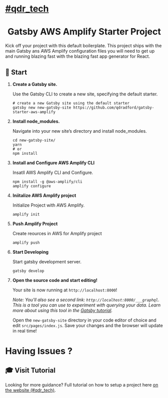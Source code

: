 <a href="http://qdrtech.com">
    <h1 class="text-center">#qdr_tech</h1>
</a>
<h1 align="center">
  Gatsby AWS Amplify Starter Project
</h1>

Kick off your project with this default boilerplate. This project ships with the main Gatsby ans AWS Amplify configuration files you will need to get up and running blazing fast with the blazing fast app generator for React.

## 🚀 Start

1.  **Create a Gatsby site.**

    Use the Gatsby CLI to create a new site, specifying the default starter.

    ```shell
    # create a new Gatsby site using the default starter
    gatsby new new-gatsby-site https://github.com/qdradford/gatsby-starter-aws-amplify
    ```

1.  **Install node_modules.**

    Navigate into your new site’s directory and install node_modules.

    ```shell
    cd new-gatsby-site/
    yarn
    # or
    npm install
    ```

1.  **Install and Configure AWS Amplify CLI**

    Insatll AWS Amplify CLI and Configure.

    ```shell
    npm install -g @aws-amplify/cli
    amplify configure
    ```

1.  **Iniitalize AWS Amplify project**

    Initialize Project with AWS Amplify.

    ```shell
    amplify init
    ```    

1.  **Push Amplify Project**

    Create reources in AWS for Amplify project

    ```shell
    amplify push
    ``` 

1.  **Start Developing**

    Start gatsby development server.

    ```shell
    gatsby develop
    ```           

1.  **Open the source code and start editing!**

    Your site is now running at `http://localhost:8000`!

    _Note: You'll also see a second link: _`http://localhost:8000/___graphql`_. This is a tool you can use to experiment with querying your data. Learn more about using this tool in the [Gatsby tutorial](https://www.gatsbyjs.org/tutorial/part-five/#introducing-graphiql)._

    Open the `new-gatsby-site` directory in your code editor of choice and edit `src/pages/index.js`. Save your changes and the browser will update in real time!

# Having Issues ?

## 🎓 Visit Tutorial

Looking for more guidance? Full tutorial on how to setup a project here [on the website (#qdr_tech)](http://qdrtech.com/blog/gatsby-react-aws-amplify). 
